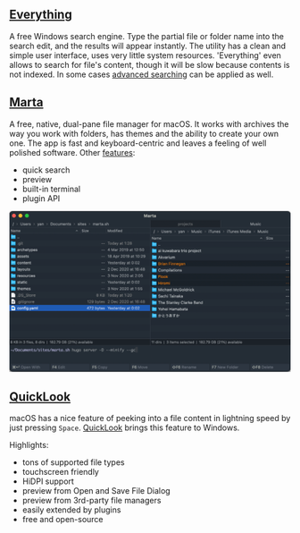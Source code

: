 ## [Everything](https://www.voidtools.com/)
A free Windows search engine. Type the partial file or folder name into the search edit, and the results will appear instantly. The utility has a clean and simple user interface, uses very little system resources. 'Everything' even allows to search for file's content, though it will be slow because contents is not indexed. In some cases [advanced searching](https://www.voidtools.com/faq/#searching) can be applied as well.

## [Marta](https://marta.yanex.org)
A free, native, dual-pane file manager for macOS. It works with archives the way you work with folders, has themes and the ability to create your own one. The app is fast and keyboard-centric and leaves a feeling of well polished software.
Other [features](https://marta.yanex.org/docs/):  
- quick search
- preview
- built-in terminal
- plugin API

![marta](_images/marta.png "Marta dual pane window")

## [QuickLook](https://github.com/QL-Win/QuickLook)
macOS has a nice feature of peeking into a file content in lightning speed by just pressing `Space`. [QuickLook](https://github.com/QL-Win/QuickLook) brings this feature to Windows.

Highlights:

- tons of supported file types
- touchscreen friendly
- HiDPI support
- preview from Open and Save File Dialog
- preview from 3rd-party file managers
- easily extended by plugins
- free and open-source
